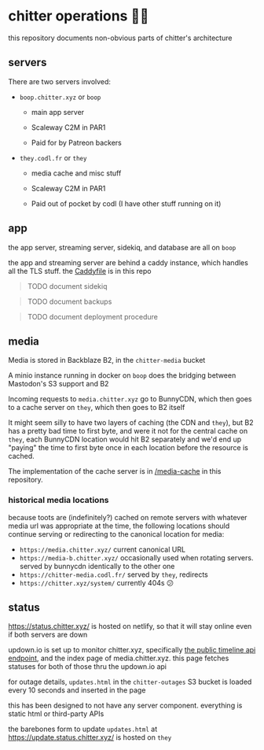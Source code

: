 # chitter operations 🦝🔧

this repository documents non-obvious parts of chitter's architecture

## servers

There are two servers involved:

* `boop.chitter.xyz` or `boop`
    * main app server

    * Scaleway C2M in PAR1

    * Paid for by Patreon backers

* `they.codl.fr` or `they`

    * media cache and misc stuff

    * Scaleway C2M in PAR1

    * Paid out of pocket by codl (I have other stuff running on it)

## app

the app server, streaming server, sidekiq, and database are all on `boop`

the app and streaming server are behind a caddy instance, which handles all the TLS stuff. the [Caddyfile](/Caddyfile) is in this repo

> TODO document sidekiq

> TODO document backups

> TODO document deployment procedure

## media

Media is stored in Backblaze B2, in the `chitter-media` bucket

A minio instance running in docker on `boop` does the bridging between Mastodon's S3 support and B2

Incoming requests to `media.chitter.xyz` go to BunnyCDN, which then goes to a cache server on `they`, which then goes to B2 itself

It might seem silly to have two layers of caching (the CDN and `they`), but B2 has a pretty bad time to first byte, and were it not for the central cache on `they`, each BunnyCDN location would hit B2 separately and we'd end up "paying" the time to first byte once in each location before the resource is cached.

The implementation of the cache server is in [/media-cache](/media-cache) in this repository.

### historical media locations

because toots are (indefinitely?) cached on remote servers with whatever media url was appropriate at the time, the following locations should continue serving or redirecting to the canonical location for media:

* `https://media.chitter.xyz/` current canonical URL
* `https://media-b.chitter.xyz/` occasionally used when rotating servers. served by bunnycdn identically to the other one
* `https://chitter-media.codl.fr/` served by `they`, redirects
* `https://chitter.xyz/system/` currently 404s 😕

## status

<https://status.chitter.xyz/> is hosted on netlify, so that it will stay online even if both servers are down

updown.io is set up to monitor chitter.xyz, specifically [the public timeline api endpoint][tl], and the index page of media.chitter.xyz. this page fetches statuses for both of those thru the updown.io api

for outage details, `updates.html` in the `chitter-outages` S3 bucket is loaded every 10 seconds and inserted in the page

this has been designed to not have any server component. everything is static html or third-party APIs

[tl]: https://chitter.xyz/api/v1/timelines/public?local=true

the barebones form to update `updates.html` at <https://update.status.chitter.xyz/> is hosted on `they`
